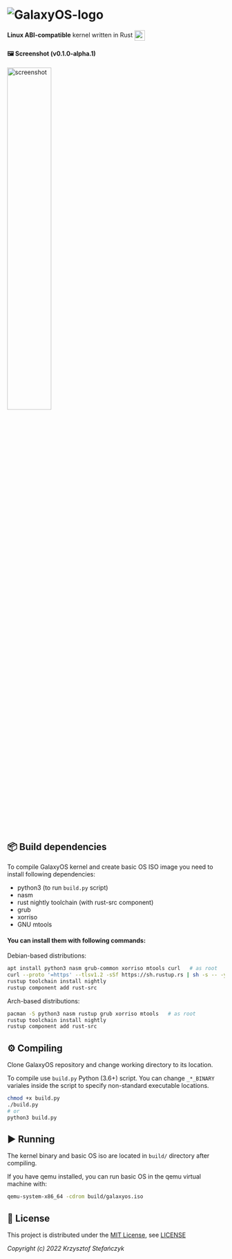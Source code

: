 # ![GalaxyOS-logo](https://user-images.githubusercontent.com/68482946/201522597-a5579bed-eb51-4139-ba85-2843a59ec2d1.svg)
**Linux ABI-compatible** kernel written in Rust
<img src="https://user-images.githubusercontent.com/68482946/201523093-e398ba2f-62c1-4700-a412-191dcd1bd3f9.png" alt="rust-logo" height="24px" align="center"/>

#### 🖼️ Screenshot (v0.1.0-alpha.1)

<img src="https://user-images.githubusercontent.com/68482946/201498195-18769c05-db98-4e94-ba9a-368a4e3f848d.png" alt="screenshot" width="45%"/>

## 📦 Build dependencies
To compile GalaxyOS kernel and create basic OS ISO image you need to install following dependencies:
- python3 (to run `build.py` script)
- nasm
- rust nightly toolchain (with rust-src component)
- grub
- xorriso
- GNU mtools

#### You can install them with following commands:

Debian-based distributions:
```sh
apt install python3 nasm grub-common xorriso mtools curl   # as root
curl --proto '=https' --tlsv1.2 -sSf https://sh.rustup.rs | sh -s -- -y
rustup toolchain install nightly
rustup component add rust-src
```

Arch-based distributions:
```sh
pacman -S python3 nasm rustup grub xorriso mtools   # as root
rustup toolchain install nightly
rustup component add rust-src
```

## ⚙️ Compiling
Clone GalaxyOS repository and change working directory to its location.

To compile use `build.py` Python (3.6+) script.
You can change `_*_BINARY` variales inside the script to specify non-standard executable locations.
```sh
chmod +x build.py
./build.py
# or
python3 build.py
```

## ▶️ Running
The kernel binary and basic OS iso are located in `build/` directory after compiling.

If you have qemu installed, you can run basic OS in the qemu virtual machine with:
```sh
qemu-system-x86_64 -cdrom build/galaxyos.iso
```

## 📃 License
This project is distributed under the [MIT License](https://en.wikipedia.org/wiki/MIT_License), see [LICENSE](https://github.com/HXM4Tech/GalaxyOS/blob/master/LICENSE)

*Copyright (c) 2022 Krzysztof Stefańczyk*
